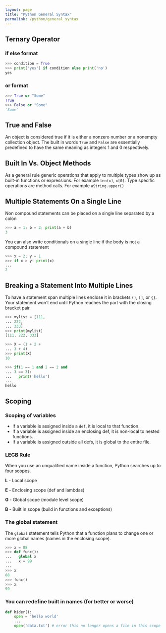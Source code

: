 ```yaml
---
layout: page
title: "Python General Syntax"
permalink: /python/general_syntax
---
```


## Ternary Operator

### if else format

```python
>>> condition = True
>>> print('yes') if condition else print('no')
yes
```

### or format
```python
>>> True or "Some"
True
>>> False or "Some"
'Some'
```

## True and False

An object is considered true if it is either a nonzero number or a nonempty collection object.  The built in words `True` and `False` are essentially predefined to have the same meaning as integers 1 and 0 respectively.

## Built In Vs. Object Methods

As a general rule generic operations that apply to multiple types show up as built-in functions or expressions.  For example `len(x)`, `x[0]`.  Type specific operations are method calls.  For example `aString.upper()`

## Multiple Statements On a Single Line

Non compound statements can be placed on a single line separated by a colon

```python
>>> a = 1; b = 2; print(a + b)
3
```

You can also write conditionals on a single line if the body is not a compound statement

```python
>>> x = 2; y = 1
>>> if x > y: print(x)
... 
2
```

## Breaking a Statement Into Multiple Lines

To have a statement span multiple lines enclose it in brackets `()`, `[]`, or `{}`.  Your statement won't end until Python reaches the part with the closing bracket pair.

```python
>>> mylist = [111,
... 222,
... 333]
>>> print(mylist)
[111, 222, 333]

>>> X = (1 + 2 +
... 3 + 4)
>>> print(X)
10

>>> if(1 == 1 and 2 == 2 and
... 3 == 3):
...   print('hello')
... 
hello
```

## Scoping

### Scoping of variables

* If a variable is assigned inside a `def`, it is local to that function.
* If a variable is assigned inside an enclosing def, it is non-local to nested functions.
* If a variable is assigned outside all defs, it is global to the entire file.

### LEGB Rule

When you use an unqualified name inside a function, Python searches up to four scopes.

**L** - Local scope

**E** - Enclosing scope (def and lambdas)

**G** - Global scope (module level scope)

**B** - Built in scope (build in functions and exceptions)

### The global statement

The `global` statement tells Python that a function plans to change one or more global names (names in the enclosing scope).

```python
>>> x = 88
>>> def func():
...   global x
...   x = 99
...
>>> x
88
>>> func()
>>> x
99
```

### You can redefine built in names (for better or worse)

```python
def hider():
    open = 'hello world'
    ...
    open('data.txt') # error this no longer opens a file in this scope
```
